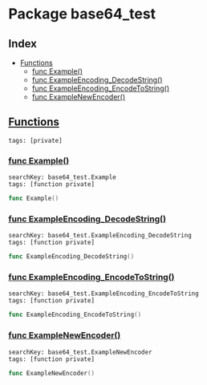 # Package base64_test

## Index

* [Functions](#func)
    * [func Example()](#Example)
    * [func ExampleEncoding_DecodeString()](#ExampleEncoding_DecodeString)
    * [func ExampleEncoding_EncodeToString()](#ExampleEncoding_EncodeToString)
    * [func ExampleNewEncoder()](#ExampleNewEncoder)


## <a id="func" href="#func">Functions</a>

```
tags: [private]
```

### <a id="Example" href="#Example">func Example()</a>

```
searchKey: base64_test.Example
tags: [function private]
```

```Go
func Example()
```

### <a id="ExampleEncoding_DecodeString" href="#ExampleEncoding_DecodeString">func ExampleEncoding_DecodeString()</a>

```
searchKey: base64_test.ExampleEncoding_DecodeString
tags: [function private]
```

```Go
func ExampleEncoding_DecodeString()
```

### <a id="ExampleEncoding_EncodeToString" href="#ExampleEncoding_EncodeToString">func ExampleEncoding_EncodeToString()</a>

```
searchKey: base64_test.ExampleEncoding_EncodeToString
tags: [function private]
```

```Go
func ExampleEncoding_EncodeToString()
```

### <a id="ExampleNewEncoder" href="#ExampleNewEncoder">func ExampleNewEncoder()</a>

```
searchKey: base64_test.ExampleNewEncoder
tags: [function private]
```

```Go
func ExampleNewEncoder()
```

